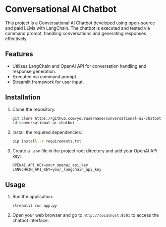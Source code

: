 # Conversational AI Chatbot

This project is a Conversational AI Chatbot developed using open-source and paid LLMs with LangChain. The chatbot is executed and tested via command prompt, handling conversations and generating responses effectively.

## Features

- Utilizes LangChain and OpenAI API for conversation handling and response generation.
- Executed via command prompt.
- Streamlit framework for user input.

## Installation

1. Clone the repository:
    ```bash
    git clone https://github.com/yourusername/conversational-ai-chatbot.git
    cd conversational-ai-chatbot
    ```

2. Install the required dependencies:
    ```bash
    pip install -r requirements.txt
    ```

3. Create a `.env` file in the project root directory and add your OpenAI API key:
    ```
    OPENAI_API_KEY=your_openai_api_key
    LANGCHAIN_API_KEY=your_langchain_api_key
    ```

## Usage

1. Run the application:
    ```bash
    streamlit run app.py
    ```

2. Open your web browser and go to `http://localhost:8501` to access the chatbot interface.
